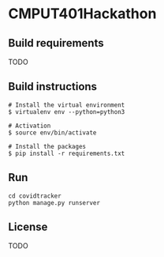 # CMPUT401Hackathon

## Build requirements
TODO


## Build instructions

```
# Install the virtual environment
$ virtualenv env --python=python3

# Activation
$ source env/bin/activate

# Install the packages
$ pip install -r requirements.txt
```

## Run

```
cd covidtracker
python manage.py runserver
```

## License
TODO